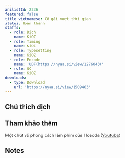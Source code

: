 ```yaml
---
anilistId: 2236
featured: false
title_vietnamese: Cô gái vượt thời gian
status: Hoàn thành
staffs:
  - role: Dịch
    name: KiOZ
  - role: Timing
    name: KiOZ
  - role: Typesetting
    name: KiOZ
  - role: Encode
    name: 'UDF(https://nyaa.si/view/1276043)'
  - role: QC
    name: KiOZ
downloads:
  - type: Download
    url: 'https://nyaa.si/view/1509463'
---
```

## Chú thích dịch



## Tham khảo thêm

Một chút về phong cách làm phim của Hosoda ([Youtube](https://www.youtube.com/watch?v=HYcLFVt5uSo&list=PLCXF1KKmIrNMR4VxIy6cNeA-wz2a39kJt&ab_channel=Furin))

## Notes
